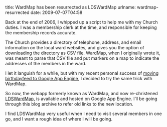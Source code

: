 title: WardMap has been resurrected as LDSWardMap
urlname: wardmap-resurrected
date: 2009-07-07T04:58

Back at the end of 2006, I whipped up a script to help me with my Church duties. I was a membership clerk at the time, and responsible for keeping the membership records accurate.

The Church provides a directory of telephone, address, and email information on the local ward websites, and gives you the option of downloading the directory as CSV file. WardMap, when I originally wrote it, was meant to parse that CSV file and put markers on a map to indicate the addresses of the members in the ward.

I let it languish for a while, but with my recent personal success of [moving birthdayfeed to Google App Engine](http://birthdayfeed.subtlecoolness.com/), I decided to try the same trick with WardMap.

So now, the webapp formerly known as WardMap, and now re-christened [LDSWardMap](http://ldswardmap.subtlecoolness.com/), is available and hosted on Google App Engine. I&#x02bc;ll be going through this blog archive to refer old links to the new location.

I find LDSWardMap very useful when I need to visit several members in one go, and I want a rough idea of where I will be going.